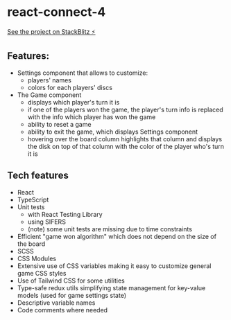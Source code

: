 # react-connect-4

[See the project on StackBlitz ⚡️](https://stackblitz.com/~/github.com/DmitryEfimenko/react-connect-4)

## Features:

- Settings component that allows to customize:
  - players' names
  - colors for each players' discs
- The Game component
  - displays which player's turn it is
  - if one of the players won the game, the player's turn info is replaced with the info which player has won the game
  - ability to reset a game
  - ability to exit the game, which displays Settings component
  - hovering over the board column highlights that column and displays the disk on top of that column with the color of the player who's turn it is

## Tech features

- React
- TypeScript
- Unit tests
  - with React Testing Library
  - using SIFERS
  - (note) some unit tests are missing due to time constraints
- Efficient "game won algorithm" which does not depend on the size of the board
- SCSS
- CSS Modules
- Extensive use of CSS variables making it easy to customize general game CSS styles
- Use of Tailwind CSS for some utilities
- Type-safe redux utils simplifying state management for key-value models (used for game settings state)
- Descriptive variable names
- Code comments where needed
